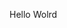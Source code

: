 Hello Wolrd














































































































































































































































































































































































































































































































































































































































































































































































































































































































































































































































































































































































































































































































































































































































































































































































































































































































































































































































































































































































































































































































































































































































































































































































































































































































































































































































































































































































































































































































































































































































































































































































































































































































































































































































































































































































































































































































































